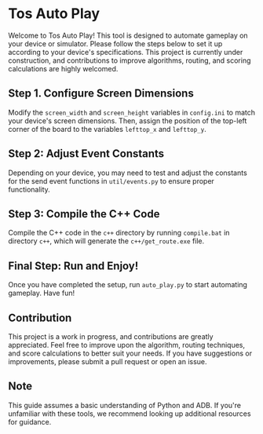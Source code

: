 # Tos Auto Play
Welcome to Tos Auto Play! This tool is designed to automate gameplay on your device or simulator. Please follow the steps below to set it up according to your device's specifications. This project is currently under construction, and contributions to improve algorithms, routing, and scoring calculations are highly welcomed.

## Step 1. Configure Screen Dimensions
Modify the `screen_width` and `screen_height` variables in `config.ini` to match your device's screen dimensions.
Then, assign the position of the top-left corner of the board to the variables `lefttop_x` and `lefttop_y`.

## Step 2: Adjust Event Constants
Depending on your device, you may need to test and adjust the constants for the send event functions in `util/events.py` to ensure proper functionality.

## Step 3: Compile the C++ Code
Compile the C++ code in the `c++` directory by running `compile.bat` in directory `c++`, which will generate the `c++/get_route.exe` file.

## Final Step: Run and Enjoy!
Once you have completed the setup, run `auto_play.py` to start automating gameplay. Have fun!

## Contribution
This project is a work in progress, and contributions are greatly appreciated. Feel free to improve upon the algorithm, routing techniques, and score calculations to better suit your needs. If you have suggestions or improvements, please submit a pull request or open an issue.

## Note
This guide assumes a basic understanding of Python and ADB. If you're unfamiliar with these tools, we recommend looking up additional resources for guidance.